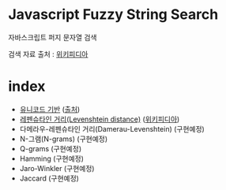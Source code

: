 # Javascript Fuzzy String Search
자바스크립트 퍼지 문자열 검색


검색 자료 출처 : [위키피디아](https://ko.wikipedia.org/wiki/%EB%8C%80%ED%95%9C%EB%AF%BC%EA%B5%AD%EC%9D%98_%EC%9D%B8%EA%B5%AC%EC%88%9C_%EB%8F%84%EC%8B%9C_%EB%AA%A9%EB%A1%9D)

# index

 - [유니코드 기반](/src/based_unicode) ([출처](https://taegon.kim/archives/9919))
 - [레펜슈타인 거리(Levenshtein distance)](/src/levenshtein) ([위키피디아](https://en.wikipedia.org/wiki/Levenshtein_distance))
 - 다메라우-레펜슈타인 거리(Damerau-Levenshtein) (구현예정)
 - N-그램(N-grams) (구현예정)
 - Q-grams (구현예정)
 - Hamming (구현예정)
 - Jaro-Winkler (구현예정)
 - Jaccard (구현예정)